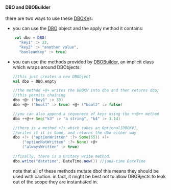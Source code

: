 #### DBO and DBOBuilder

there are two ways to use these [DBOKV][]s:

* you can use the [DBO][] object and the apply method it contains:

```scala
    val dbo = DBO(
      "key1" :> 33,
      "key2" :> "another value",
      "booleanKey" :> true)
```

* you can use the methods provided by [DBOBuilder][], an implicit class which wraps around DBObjects:

    ```scala
    //this just creates a new DBObject
    val dbo = DBO.empty
    
    //the method +@+ writes the DBOKV into dbo and then returns dbo;
    //this permits chaining
    dbo +@+ ("key1" :> 33) 
    dbo +@+ ("bool1" :> true) +@+ ("bool2" :> false)
    
    //you can also append a sequenece of keys using the ++@++ method
    dbo ++@++ Seq("k3" :> "a string", "k4" :> 3.14)
    
    //there is a method +?+ which takes an Optional[DBOKV],
    //writes it it is Some, and returns the dbo either way
    dbo +?+ ("optionWritten" :?> Some(55)) +?+ 
        ("optionNotWritten" :?> None) +@+ 
        ("alwaysWritten" :> true)
        
    //finally, there is a Unitary write method.
    dbo.write("datetime", DateTime.now()) //joda-time DateTime
    ```
    
    note that all of these methods mutate dbo! this means they should be used with caution.
    in fact, it might be best not to allow DBOBjects to leak out of the scope they are instantiated in.



[DBO]: latest/api/#io.github.raptros.bson.Builders$DBO$
[DBOKV]: latest/api/#io.github.raptros.bson.Builders$DBO
[DBOBuilder]: latest/api/#io.github.raptros.bson.Builders$DBOBuilder
